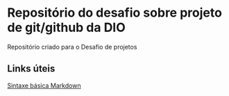 # Repositório do desafio sobre projeto de git/github da DIO
Repositório criado para o Desafio de projetos


## Links úteis 
[Sintaxe básica Markdown](https://www.markdownguide.org/)
